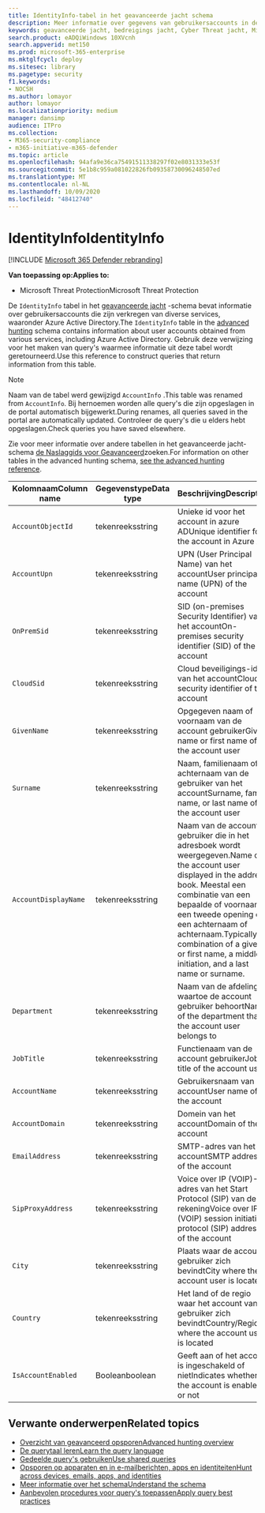 ```yaml
---
title: IdentityInfo-tabel in het geavanceerde jacht schema
description: Meer informatie over gegevens van gebruikersaccounts in de tabel IdentityInfo van het schema geavanceerde jacht
keywords: geavanceerde jacht, bedreigings jacht, Cyber Threat jacht, Microsoft Threat Protection, Microsoft 365, MTP, m365, Search, query, Telemetry, schema naslag, kusto, tabel, kolom, gegevenstype, beschrijving, AccountInfo, IdentityInfo, account
search.product: eADQiWindows 10XVcnh
search.appverid: met150
ms.prod: microsoft-365-enterprise
ms.mktglfcycl: deploy
ms.sitesec: library
ms.pagetype: security
f1.keywords:
- NOCSH
ms.author: lomayor
author: lomayor
ms.localizationpriority: medium
manager: dansimp
audience: ITPro
ms.collection:
- M365-security-compliance
- m365-initiative-m365-defender
ms.topic: article
ms.openlocfilehash: 94afa9e36ca75491511338297f02e8031333e53f
ms.sourcegitcommit: 5e1b8c959a081022826fb09358730096248507ed
ms.translationtype: MT
ms.contentlocale: nl-NL
ms.lasthandoff: 10/09/2020
ms.locfileid: "48412740"
---
```

# <a name="identityinfo"></a><span data-ttu-id="3a426-104">IdentityInfo</span><span class="sxs-lookup"><span data-stu-id="3a426-104">IdentityInfo</span></span>

[!INCLUDE [Microsoft 365 Defender rebranding](../includes/microsoft-defender.md)]


<span data-ttu-id="3a426-105">**Van toepassing op:**</span><span class="sxs-lookup"><span data-stu-id="3a426-105">**Applies to:**</span></span>
- <span data-ttu-id="3a426-106">Microsoft Threat Protection</span><span class="sxs-lookup"><span data-stu-id="3a426-106">Microsoft Threat Protection</span></span>

<span data-ttu-id="3a426-107">De `IdentityInfo` tabel in het [geavanceerde jacht](advanced-hunting-overview.md) -schema bevat informatie over gebruikersaccounts die zijn verkregen van diverse services, waaronder Azure Active Directory.</span><span class="sxs-lookup"><span data-stu-id="3a426-107">The `IdentityInfo` table in the [advanced hunting](advanced-hunting-overview.md) schema contains information about user accounts obtained from various services, including Azure Active Directory.</span></span> <span data-ttu-id="3a426-108">Gebruik deze verwijzing voor het maken van query's waarmee informatie uit deze tabel wordt geretourneerd.</span><span class="sxs-lookup"><span data-stu-id="3a426-108">Use this reference to construct queries that return information from this table.</span></span>

>[!NOTE]
><span data-ttu-id="3a426-109">Naam van de tabel werd gewijzigd `AccountInfo` .</span><span class="sxs-lookup"><span data-stu-id="3a426-109">This table was renamed from `AccountInfo`.</span></span> <span data-ttu-id="3a426-110">Bij hernoemen worden alle query's die zijn opgeslagen in de portal automatisch bijgewerkt.</span><span class="sxs-lookup"><span data-stu-id="3a426-110">During renames, all queries saved in the portal are automatically updated.</span></span> <span data-ttu-id="3a426-111">Controleer de query's die u elders hebt opgeslagen.</span><span class="sxs-lookup"><span data-stu-id="3a426-111">Check queries you have saved elsewhere.</span></span>

<span data-ttu-id="3a426-112">Zie voor meer informatie over andere tabellen in het geavanceerde jacht-schema [de Naslaggids voor Geavanceerd](advanced-hunting-schema-tables.md)zoeken.</span><span class="sxs-lookup"><span data-stu-id="3a426-112">For information on other tables in the advanced hunting schema, [see the advanced hunting reference](advanced-hunting-schema-tables.md).</span></span>

| <span data-ttu-id="3a426-113">Kolomnaam</span><span class="sxs-lookup"><span data-stu-id="3a426-113">Column name</span></span> | <span data-ttu-id="3a426-114">Gegevenstype</span><span class="sxs-lookup"><span data-stu-id="3a426-114">Data type</span></span> | <span data-ttu-id="3a426-115">Beschrijving</span><span class="sxs-lookup"><span data-stu-id="3a426-115">Description</span></span> |
|-------------|-----------|-------------|
| `AccountObjectId` | <span data-ttu-id="3a426-116">tekenreeks</span><span class="sxs-lookup"><span data-stu-id="3a426-116">string</span></span> | <span data-ttu-id="3a426-117">Unieke id voor het account in azure AD</span><span class="sxs-lookup"><span data-stu-id="3a426-117">Unique identifier for the account in Azure AD</span></span> |
| `AccountUpn` | <span data-ttu-id="3a426-118">tekenreeks</span><span class="sxs-lookup"><span data-stu-id="3a426-118">string</span></span> | <span data-ttu-id="3a426-119">UPN (User Principal Name) van het account</span><span class="sxs-lookup"><span data-stu-id="3a426-119">User principal name (UPN) of the account</span></span> |
| `OnPremSid` | <span data-ttu-id="3a426-120">tekenreeks</span><span class="sxs-lookup"><span data-stu-id="3a426-120">string</span></span> | <span data-ttu-id="3a426-121">SID (on-premises Security Identifier) van het account</span><span class="sxs-lookup"><span data-stu-id="3a426-121">On-premises security identifier (SID) of the account</span></span> |
| `CloudSid` | <span data-ttu-id="3a426-122">tekenreeks</span><span class="sxs-lookup"><span data-stu-id="3a426-122">string</span></span> | <span data-ttu-id="3a426-123">Cloud beveiligings-id van het account</span><span class="sxs-lookup"><span data-stu-id="3a426-123">Cloud security identifier of the account</span></span> |
| `GivenName` | <span data-ttu-id="3a426-124">tekenreeks</span><span class="sxs-lookup"><span data-stu-id="3a426-124">string</span></span> | <span data-ttu-id="3a426-125">Opgegeven naam of voornaam van de account gebruiker</span><span class="sxs-lookup"><span data-stu-id="3a426-125">Given name or first name of the account user</span></span> |
| `Surname` | <span data-ttu-id="3a426-126">tekenreeks</span><span class="sxs-lookup"><span data-stu-id="3a426-126">string</span></span> | <span data-ttu-id="3a426-127">Naam, familienaam of achternaam van de gebruiker van het account</span><span class="sxs-lookup"><span data-stu-id="3a426-127">Surname, family name, or last name of the account user</span></span> |
| `AccountDisplayName` | <span data-ttu-id="3a426-128">tekenreeks</span><span class="sxs-lookup"><span data-stu-id="3a426-128">string</span></span> | <span data-ttu-id="3a426-129">Naam van de account gebruiker die in het adresboek wordt weergegeven.</span><span class="sxs-lookup"><span data-stu-id="3a426-129">Name of the account user displayed in the address book.</span></span> <span data-ttu-id="3a426-130">Meestal een combinatie van een bepaalde of voornaam, een tweede opening en een achternaam of achternaam.</span><span class="sxs-lookup"><span data-stu-id="3a426-130">Typically a combination of a given or first name, a middle initiation, and a last name or surname.</span></span> |
| `Department` | <span data-ttu-id="3a426-131">tekenreeks</span><span class="sxs-lookup"><span data-stu-id="3a426-131">string</span></span> | <span data-ttu-id="3a426-132">Naam van de afdeling waartoe de account gebruiker behoort</span><span class="sxs-lookup"><span data-stu-id="3a426-132">Name of the department that the account user belongs to</span></span> |
| `JobTitle` | <span data-ttu-id="3a426-133">tekenreeks</span><span class="sxs-lookup"><span data-stu-id="3a426-133">string</span></span> | <span data-ttu-id="3a426-134">Functienaam van de account gebruiker</span><span class="sxs-lookup"><span data-stu-id="3a426-134">Job title of the account user</span></span> |
| `AccountName` | <span data-ttu-id="3a426-135">tekenreeks</span><span class="sxs-lookup"><span data-stu-id="3a426-135">string</span></span> | <span data-ttu-id="3a426-136">Gebruikersnaam van het account</span><span class="sxs-lookup"><span data-stu-id="3a426-136">User name of the account</span></span> |
| `AccountDomain` | <span data-ttu-id="3a426-137">tekenreeks</span><span class="sxs-lookup"><span data-stu-id="3a426-137">string</span></span> | <span data-ttu-id="3a426-138">Domein van het account</span><span class="sxs-lookup"><span data-stu-id="3a426-138">Domain of the account</span></span> |
| `EmailAddress` | <span data-ttu-id="3a426-139">tekenreeks</span><span class="sxs-lookup"><span data-stu-id="3a426-139">string</span></span> | <span data-ttu-id="3a426-140">SMTP-adres van het account</span><span class="sxs-lookup"><span data-stu-id="3a426-140">SMTP address of the account</span></span> |
| `SipProxyAddress` | <span data-ttu-id="3a426-141">tekenreeks</span><span class="sxs-lookup"><span data-stu-id="3a426-141">string</span></span> | <span data-ttu-id="3a426-142">Voice over IP (VOIP)-adres van het Start Protocol (SIP) van de rekening</span><span class="sxs-lookup"><span data-stu-id="3a426-142">Voice over IP (VOIP) session initiation protocol (SIP) address of the account</span></span> |
| `City` | <span data-ttu-id="3a426-143">tekenreeks</span><span class="sxs-lookup"><span data-stu-id="3a426-143">string</span></span> | <span data-ttu-id="3a426-144">Plaats waar de account gebruiker zich bevindt</span><span class="sxs-lookup"><span data-stu-id="3a426-144">City where the account user is located</span></span> |
| `Country` | <span data-ttu-id="3a426-145">tekenreeks</span><span class="sxs-lookup"><span data-stu-id="3a426-145">string</span></span> | <span data-ttu-id="3a426-146">Het land of de regio waar het account van de gebruiker zich bevindt</span><span class="sxs-lookup"><span data-stu-id="3a426-146">Country/Region where the account user is located</span></span> |
| `IsAccountEnabled` | <span data-ttu-id="3a426-147">Boolean</span><span class="sxs-lookup"><span data-stu-id="3a426-147">boolean</span></span> | <span data-ttu-id="3a426-148">Geeft aan of het account is ingeschakeld of niet</span><span class="sxs-lookup"><span data-stu-id="3a426-148">Indicates whether the account is enabled or not</span></span> |

## <a name="related-topics"></a><span data-ttu-id="3a426-149">Verwante onderwerpen</span><span class="sxs-lookup"><span data-stu-id="3a426-149">Related topics</span></span>
- [<span data-ttu-id="3a426-150">Overzicht van geavanceerd opsporen</span><span class="sxs-lookup"><span data-stu-id="3a426-150">Advanced hunting overview</span></span>](advanced-hunting-overview.md)
- [<span data-ttu-id="3a426-151">De querytaal leren</span><span class="sxs-lookup"><span data-stu-id="3a426-151">Learn the query language</span></span>](advanced-hunting-query-language.md)
- [<span data-ttu-id="3a426-152">Gedeelde query's gebruiken</span><span class="sxs-lookup"><span data-stu-id="3a426-152">Use shared queries</span></span>](advanced-hunting-shared-queries.md)
- [<span data-ttu-id="3a426-153">Opsporen op apparaten en in e-mailberichten, apps en identiteiten</span><span class="sxs-lookup"><span data-stu-id="3a426-153">Hunt across devices, emails, apps, and identities</span></span>](advanced-hunting-query-emails-devices.md)
- [<span data-ttu-id="3a426-154">Meer informatie over het schema</span><span class="sxs-lookup"><span data-stu-id="3a426-154">Understand the schema</span></span>](advanced-hunting-schema-tables.md)
- [<span data-ttu-id="3a426-155">Aanbevolen procedures voor query's toepassen</span><span class="sxs-lookup"><span data-stu-id="3a426-155">Apply query best practices</span></span>](advanced-hunting-best-practices.md)
